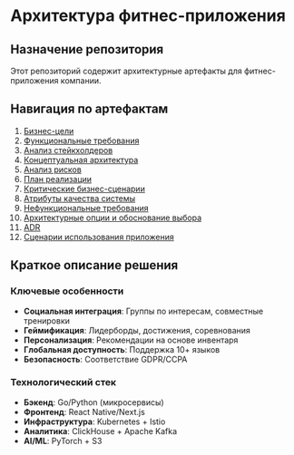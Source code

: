 # Архитектура фитнес-приложения

## Назначение репозитория

Этот репозиторий содержит архитектурные артефакты для фитнес-приложения компании.

## Навигация по артефактам

1. [Бизнес-цели](architecture/business-goals.md)
2. [Функциональные требования](architecture/functional-requirements)
3. [Анализ стейкхолдеров](architecture/stakeholder-analysis.md)
4. [Концептуальная архитектура](architecture/conceptual-architecture.md)
5. [Анализ рисков](architecture/implementation-risks.md)
6. [План реализации](architecture/development-plan.md)
7. [Критические бизнес-сценарии](architecture/critical-business-processes.md)
8. [Атрибуты качества системы](architecture/quality-attributes.md)
9. [Нефункциональные требования](architecture/non-functional-requirements.md)
10. [Архитектурные опции и обоснование выбора](architecture/architectural-options.md)
11. [ADR](adr)
12. [Сценарии использования приложения](architecture/application-usage-scenarios.md)

## Краткое описание решения

### Ключевые особенности

- **Социальная интеграция**: Группы по интересам, совместные тренировки
- **Геймификация**: Лидерборды, достижения, соревнования
- **Персонализация**: Рекомендации на основе инвентаря
- **Глобальная доступность**: Поддержка 10+ языков
- **Безопасность**: Соответствие GDPR/CCPA

### Технологический стек

- **Бэкенд**: Go/Python (микросервисы)
- **Фронтенд**: React Native/Next.js
- **Инфраструктура**: Kubernetes + Istio
- **Аналитика**: ClickHouse + Apache Kafka
- **AI/ML**: PyTorch + S3
